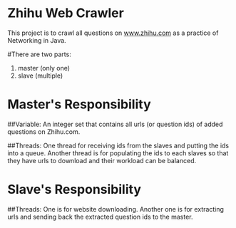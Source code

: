 # Zhihu Web Crawler

This project is to crawl all questions on www.zhihu.com as a practice of Networking in Java.

#There are two parts:
1. master (only one)
2. slave (multiple)


# Master's Responsibility

##Variable: 
    An integer set that contains all urls (or question ids) of added questions on Zhihu.com.

##Threads:
    One thread for receiving ids from the slaves and putting the ids into a queue.
    Another thread is for populating the ids to each slaves so that they have urls to download and their workload can be balanced.



# Slave's Responsibility

##Threads:
    One is for website downloading. 
    Another one is for extracting urls and sending back the extracted question ids to the master.

